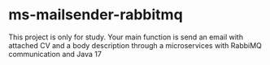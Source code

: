# ms-mailsender-rabbitmq
This project is only for study. Your main function is send an email with attached CV and a body description through a microservices with RabbiMQ communication and Java 17
